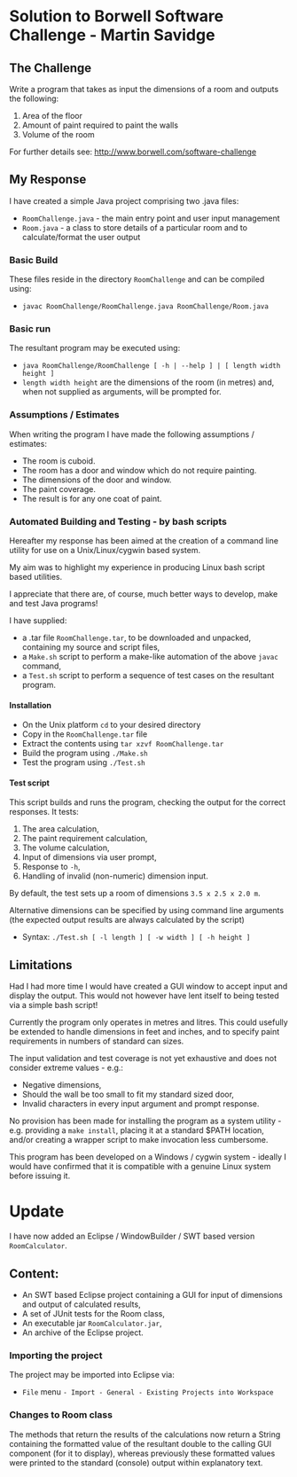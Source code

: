 # Solution to Borwell Software Challenge - Martin Savidge

## The Challenge
 
Write a program that takes as input the dimensions of a room and outputs the following:
 1. Area of the floor
 2. Amount of paint required to paint the walls
 3. Volume of the room

For further details see: http://www.borwell.com/software-challenge

## My Response

I have created a simple Java project comprising two .java files:
 - `RoomChallenge.java` - the main entry point and user input management
 - `Room.java` - a class to store details of a particular room and to calculate/format the user output

### Basic Build
These files reside in the directory `RoomChallenge` and can be compiled using:
 - `javac RoomChallenge/RoomChallenge.java RoomChallenge/Room.java`

### Basic run
The resultant program may be executed using:
 - `java RoomChallenge/RoomChallenge [ -h | --help ] | [ length width height ]`
 - `length width height` are the dimensions of the room (in metres) and, when not supplied as arguments, will be prompted for.

### Assumptions / Estimates
When writing the program I have made the following assumptions / estimates:
 - The room is cuboid.
 - The room has a door and window which do not require painting.
 - The dimensions of the door and window.
 - The paint coverage.
 - The result is for any one coat of paint.

### Automated Building and Testing - by bash scripts
Hereafter my response has been aimed at the creation of a command line utility for use on a Unix/Linux/cygwin based system.

My aim was to highlight my experience in producing Linux bash script based utilities.

I appreciate that there are, of course, much better ways to develop, make and test Java programs!

I have supplied:
 - a .tar file `RoomChallenge.tar`, to be downloaded and unpacked, containing my source and script files,
 - a `Make.sh` script to perform a make-like automation of the above `javac` command,
 - a `Test.sh` script to perform a sequence of test cases on the resultant program.

#### Installation

 - On the Unix platform `cd` to your desired directory
 - Copy in the `RoomChallenge.tar` file
 - Extract the contents using `tar xzvf RoomChallenge.tar`
 - Build the program using `./Make.sh`
 - Test the program using `./Test.sh`

#### Test script
This script builds and runs the program, checking the output for the correct responses. It tests:
 1. The area calculation,
 2. The paint requirement calculation,
 3. The volume calculation,
 4. Input of dimensions via user prompt,
 5. Response to `-h`,
 6. Handling of invalid (non-numeric) dimension input.

By default, the test sets up a room of dimensions `3.5 x 2.5 x 2.0 m`.

Alternative dimensions can be specified by using command line arguments (the expected output results are always calculated by the script)
 - Syntax: `./Test.sh [ -l length ] [ -w width ] [ -h height ]`

## Limitations

Had I had more time I would have created a GUI window to accept input and display the output.
This would not however have lent itself to being tested via a simple bash script!

Currently the program only operates in metres and litres. This could usefully be extended to handle dimensions in feet and inches, and to specify paint requirements in numbers of standard can sizes.

The input validation and test coverage is not yet exhaustive and does not consider extreme values - e.g.:
 - Negative dimensions,
 - Should the wall be too small to fit my standard sized door,
 - Invalid characters in every input argument and prompt response.

No provision has been made for installing the program as a system utility - e.g. providing a `make install`, placing it at a standard $PATH location, and/or creating a wrapper script to make invocation less cumbersome.

This program has been developed on a Windows / cygwin system - ideally I would have confirmed that it is compatible with a genuine Linux system before issuing it.

# Update
I have now added an Eclipse / WindowBuilder / SWT based version `RoomCalculator`.

## Content:
 - An SWT based Eclipse project containing a GUI for input of dimensions and output of calculated results,
 - A set of JUnit tests for the Room class,
 - An executable jar `RoomCalculator.jar`,
 - An archive of the Eclipse project.

### Importing the project
The project may be imported into Eclipse via:
 - `File` menu `- Import - General - Existing Projects into Workspace`

### Changes to Room class
The methods that return the results of the calculations now return a String containing the formatted value of the resultant double to the calling GUI component (for it to display), whereas previously these formatted values were printed to the standard (console) output within explanatory text.
 
